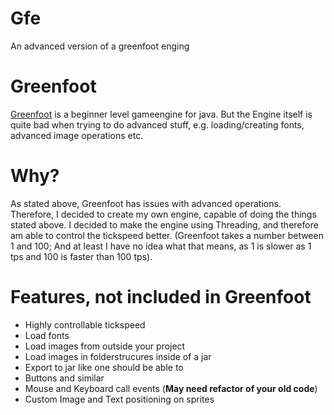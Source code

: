 # Gfe
An advanced version of a greenfoot enging

# Greenfoot
[Greenfoot](https://greenfoot.org) is a beginner level gameengine for java. But the Engine itself is quite bad when trying to do advanced stuff, e.g. loading/creating fonts, advanced image operations etc.

# Why?
As stated above, Greenfoot has issues with advanced operations. Therefore, I decided to create my own engine, capable of doing the things stated above.
I decided to make the engine using Threading, and therefore am able to control the tickspeed better. (Greenfoot takes a number between 1 and 100; And at least I have no idea what that means, as 1 is slower as 1 tps and 100 is faster than 100 tps).

# Features, not included in Greenfoot
* Highly controllable tickspeed
* Load fonts
* Load images from outside your project
* Load images in folderstrucures inside of a jar
* Export to jar like one should be able to
* Buttons and similar
* Mouse and Keyboard call events (**May need refactor of your old code**)
* Custom Image and Text positioning on sprites
